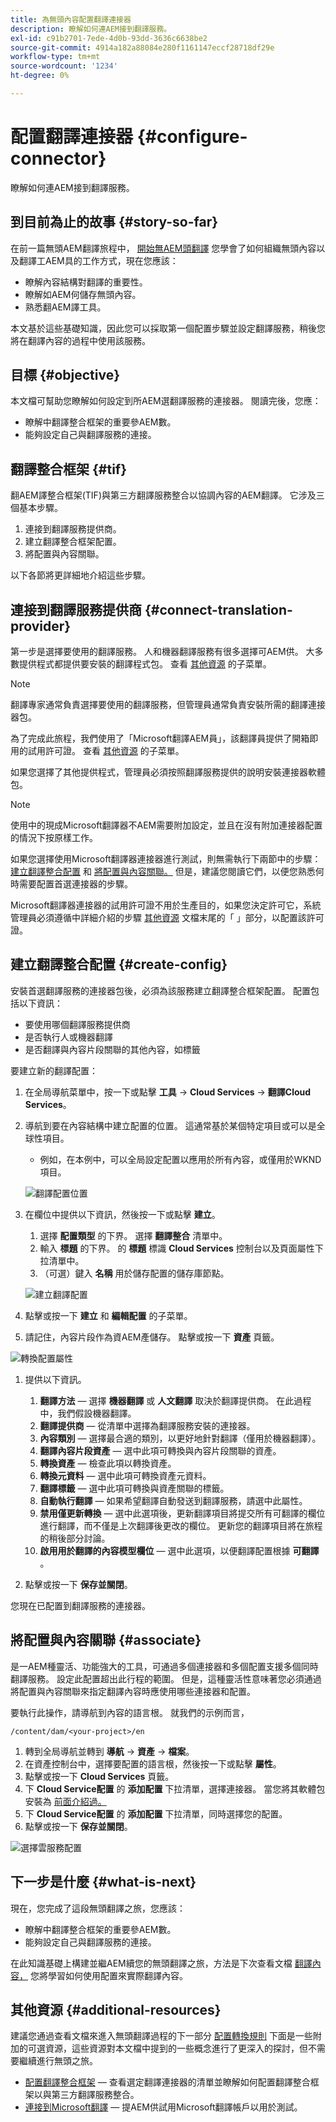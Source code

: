 ```yaml
---
title: 為無頭內容配置翻譯連接器
description: 瞭解如何連AEM接到翻譯服務。
exl-id: c91b2701-7ede-4d0b-93dd-3636c6638be2
source-git-commit: 4914a182a88084e280f1161147eccf28718df29e
workflow-type: tm+mt
source-wordcount: '1234'
ht-degree: 0%

---
```


# 配置翻譯連接器 {#configure-connector}

瞭解如何連AEM接到翻譯服務。

## 到目前為止的故事 {#story-so-far}

在前一篇無頭AEM翻譯旅程中， [開始無AEM頭翻譯](learn-about.md) 您學會了如何組織無頭內容以及翻譯工AEM具的工作方式，現在您應該：

* 瞭解內容結構對翻譯的重要性。
* 瞭解如AEM何儲存無頭內容。
* 熟悉翻AEM譯工具。

本文基於這些基礎知識，因此您可以採取第一個配置步驟並設定翻譯服務，稍後您將在翻譯內容的過程中使用該服務。

## 目標 {#objective}

本文檔可幫助您瞭解如何設定到所AEM選翻譯服務的連接器。 閱讀完後，您應：

* 瞭解中翻譯整合框架的重要參AEM數。
* 能夠設定自己與翻譯服務的連接。

## 翻譯整合框架 {#tif}

翻AEM譯整合框架(TIF)與第三方翻譯服務整合以協調內容的AEM翻譯。 它涉及三個基本步驟。

1. 連接到翻譯服務提供商。
1. 建立翻譯整合框架配置。
1. 將配置與內容關聯。

以下各節將更詳細地介紹這些步驟。

## 連接到翻譯服務提供商 {#connect-translation-provider}

第一步是選擇要使用的翻譯服務。 人和機器翻譯服務有很多選擇可AEM供。 大多數提供程式都提供要安裝的翻譯程式包。 查看 [其他資源](#additional-resources) 的子菜單。

>[!NOTE]
>
>翻譯專家通常負責選擇要使用的翻譯服務，但管理員通常負責安裝所需的翻譯連接器包。

為了完成此旅程，我們使用了「Microsoft翻譯AEM員」，該翻譯員提供了開箱即用的試用許可證。 查看 [其他資源](#additional-resources) 的子菜單。

如果您選擇了其他提供程式，管理員必須按照翻譯服務提供的說明安裝連接器軟體包。

>[!NOTE]
>
>使用中的現成Microsoft翻譯器不AEM需要附加設定，並且在沒有附加連接器配置的情況下按原樣工作。
>
>如果您選擇使用Microsoft翻譯器連接器進行測試，則無需執行下兩節中的步驟： [建立翻譯整合配置](#create-config) 和 [將配置與內容關聯。](#associate) 但是，建議您閱讀它們，以便您熟悉何時需要配置首選連接器的步驟。
>
>Microsoft翻譯器連接器的試用許可證不用於生產目的，如果您決定許可它，系統管理員必須遵循中詳細介紹的步驟 [其他資源](#additional-resources) 文檔末尾的「 」部分，以配置該許可證。

## 建立翻譯整合配置 {#create-config}

安裝首選翻譯服務的連接器包後，必須為該服務建立翻譯整合框架配置。 配置包括以下資訊：

* 要使用哪個翻譯服務提供商
* 是否執行人或機器翻譯
* 是否翻譯與內容片段關聯的其他內容，如標籤

要建立新的翻譯配置：

1. 在全局導航菜單中，按一下或點擊 **工具** -> **Cloud Services** -> **翻譯Cloud Services**。
1. 導航到要在內容結構中建立配置的位置。 這通常基於某個特定項目或可以是全球性項目。
   * 例如，在本例中，可以全局設定配置以應用於所有內容，或僅用於WKND項目。

   ![翻譯配置位置](assets/translation-configuration-location.png)

1. 在欄位中提供以下資訊，然後按一下或點擊 **建立**。
   1. 選擇 **配置類型** 的下界。 選擇 **翻譯整合** 清單中。
   1. 輸入 **標題** 的下界。 的 **標題** 標識 **Cloud Services** 控制台以及頁面屬性下拉清單中。
   1. （可選）鍵入 **名稱** 用於儲存配置的儲存庫節點。

   ![建立翻譯配置](assets/create-translation-configuration.png)

1. 點擊或按一下 **建立** 和 **編輯配置** 的子菜單。

1. 請記住，內容片段作為資AEM產儲存。 點擊或按一下 **資產** 頁籤。

![轉換配置屬性](assets/translation-configuration.png)

1. 提供以下資訊。

   1. **翻譯方法**  — 選擇 **機器翻譯** 或 **人文翻譯** 取決於翻譯提供商。 在此過程中，我們假設機器翻譯。
   1. **翻譯提供商**  — 從清單中選擇為翻譯服務安裝的連接器。
   1. **內容類別**  — 選擇最合適的類別，以更好地針對翻譯（僅用於機器翻譯）。
   1. **翻譯內容片段資產**  — 選中此項可轉換與內容片段關聯的資產。
   1. **轉換資產**  — 檢查此項以轉換資產。
   1. **轉換元資料**  — 選中此項可轉換資產元資料。
   1. **翻譯標籤**  — 選中此項可轉換與資產關聯的標籤。
   1. **自動執行翻譯**  — 如果希望翻譯自動發送到翻譯服務，請選中此屬性。
   1. **禁用僅更新轉換**  — 選中此選項後，更新翻譯項目將提交所有可翻譯的欄位進行翻譯，而不僅是上次翻譯後更改的欄位。 更新您的翻譯項目將在旅程的稍後部分討論。
   1. **啟用用於翻譯的內容模型欄位**  — 選中此選項，以便翻譯配置根據 **可翻譯** 。

1. 點擊或按一下 **保存並關閉**。

您現在已配置到翻譯服務的連接器。

## 將配置與內容關聯 {#associate}

是一AEM種靈活、功能強大的工具，可通過多個連接器和多個配置支援多個同時翻譯服務。 設定此配置超出此行程的範圍。 但是，這種靈活性意味著您必須通過將配置與內容關聯來指定翻譯內容時應使用哪些連接器和配置。

要執行此操作，請導航到內容的語言根。 就我們的示例而言，

```text
/content/dam/<your-project>/en
```

1. 轉到全局導航並轉到 **導航** -> **資產** -> **檔案**。
1. 在資產控制台中，選擇要配置的語言根，然後按一下或點擊 **屬性**。
1. 點擊或按一下 **Cloud Services** 頁籤。
1. 下 **Cloud Service配置** 的 **添加配置** 下拉清單，選擇連接器。 當您將其軟體包安裝為 [前面介紹過。](#connect-translation-provider)
1. 下 **Cloud Service配置** 的 **添加配置** 下拉清單，同時選擇您的配置。
1. 點擊或按一下 **保存並關閉**。

![選擇雲服務配置](assets/select-cloud-service-configurations.png)

## 下一步是什麼 {#what-is-next}

現在，您完成了這段無頭翻譯之旅，您應該：

* 瞭解中翻譯整合框架的重要參AEM數。
* 能夠設定自己與翻譯服務的連接。

在此知識基礎上構建並繼AEM續您的無頭翻譯之旅，方法是下次查看文檔 [翻譯內容，](translation-rules.md) 您將學習如何使用配置來實際翻譯內容。

## 其他資源 {#additional-resources}

建議您通過查看文檔來進入無頭翻譯過程的下一部分 [配置轉換規則](translation-rules.md) 下面是一些附加的可選資源，這些資源對本文檔中提到的一些概念進行了更深入的探討，但不需要繼續進行無頭之旅。

* [配置翻譯整合框架](/help/sites-cloud/administering/translation/integration-framework.md)  — 查看選定翻譯連接器的清單並瞭解如何配置翻譯整合框架以與第三方翻譯服務整合。
* [連接到Microsoft翻譯](/help/sites-cloud/administering/translation/connect-ms-translator.md)  — 提AEM供試用Microsoft翻譯帳戶以用於測試。
